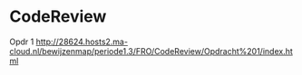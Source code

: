 # CodeReview

Opdr 1
http://28624.hosts2.ma-cloud.nl/bewijzenmap/periode1.3/FRO/CodeReview/Opdracht%201/index.html

